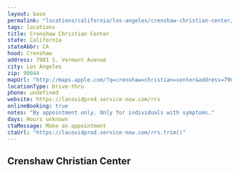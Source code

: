 ```yaml
---
layout: base
permalink: "locations/california/los-angeles/crenshaw-christian-center/"
tags: locations
title: Crenshaw Christian Center
state: California
stateAbbr: CA
hood: Crenshaw
address: 7901 S. Vermont Avenue
city: Los Angeles
zip: 90044
mapUrl: "http://maps.apple.com/?q=crenshaw=christian=center&address=7901+s+vermont+avenue,los+angeles,california,90044"
locationType: Drive-thru
phone: undefined
website: https://lacovidprod.service-now.com/rrs
onlineBooking: true
notes: "By appointment only. Only for individuals with symptoms."
days: Hours unknown
ctaMessage: Make an appointment
ctaUrl: "https://lacovidprod.service-now.com/rrs.trim()"
---
```

## Crenshaw Christian Center